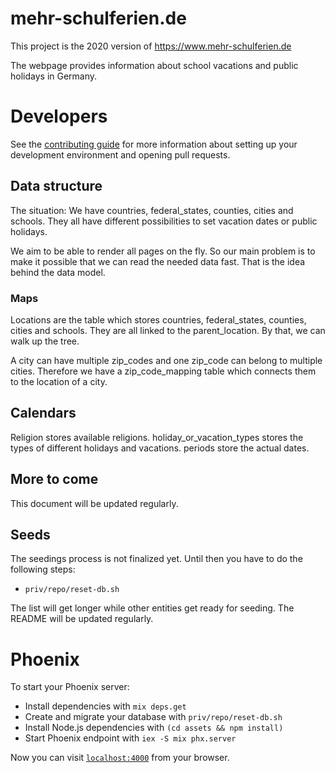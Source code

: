 # mehr-schulferien.de

This project is the 2020 version of https://www.mehr-schulferien.de

The webpage provides information about school vacations and public holidays
in Germany.

# Developers

See the [contributing guide](https://github.com/mehr-schulferien-de/www.mehr-schulferien.de/blob/master/CONTRIBUTING.md)
for more information about setting up your development environment and opening pull
requests.

## Data structure

The situation: We have countries, federal_states, counties, cities and schools.
They all have different possibilities to set vacation dates or public holidays.

We aim to be able to render all pages on the fly. So our main problem is to make it possible that we can read the needed data fast. That is the idea behind the data model.

### Maps

Locations are the table which stores countries, federal_states, counties, cities and schools. They are all linked to the parent_location. By that, we can walk up
the tree.

A city can have multiple zip_codes and one zip_code can belong to multiple cities.
Therefore we have a zip_code_mapping table which connects them to the location
of a city.

## Calendars

Religion stores available religions. holiday_or_vacation_types stores the
types of different holidays and vacations. periods store the actual dates.

## More to come

This document will be updated regularly.

## Seeds

The seedings process is not finalized yet. Until then you have to do the following steps:

- `priv/repo/reset-db.sh`

The list will get longer while other entities get ready for seeding. The README will be updated regularly.

# Phoenix

To start your Phoenix server:

  * Install dependencies with `mix deps.get`
  * Create and migrate your database with `priv/repo/reset-db.sh`
  * Install Node.js dependencies with `(cd assets && npm install)`
  * Start Phoenix endpoint with `iex -S mix phx.server`

Now you can visit [`localhost:4000`](http://localhost:4000) from your browser.
